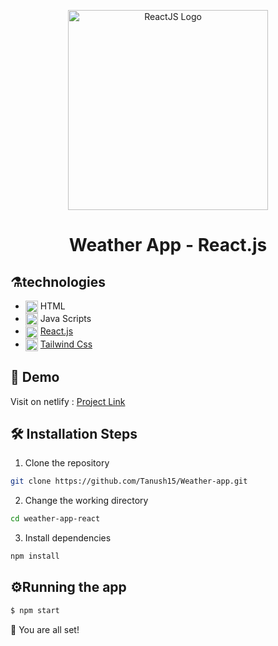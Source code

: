 <p align="center">
  <a href="https://reactjs.org/" target="blank"><img src="https://www.datocms-assets.com/14946/1638186862-reactjs.png" width="320" alt="ReactJS Logo" /></a>
</p>

  <h1 align="center"> 
      Weather App - React.js
  </h1>
  
  
  ## ⚗️technologies
- <img alt="html"  src="https://skillicons.dev/icons?i=html" width="20" height="20" align="center" /> HTML
- <img alt="js"  src="https://skillicons.dev/icons?i=js" width="20" height="20" align="center" /> Java Scripts
- <img alt="react"  src="https://skillicons.dev/icons?i=react" width="20" height="20" align="center" /> [React.js](https://reactjs.org/)
- <img alt="tailwind"  src="https://skillicons.dev/icons?i=tailwind" width="20" height="20" align="center" /> [Tailwind Css](https://tailwindcss.com/)

## 🚀 Demo

Visit on netlify : [Project Link](https://weather-react-tw-application.netlify.app/)

## 🛠️ Installation Steps

1. Clone the repository

```bash
git clone https://github.com/Tanush15/Weather-app.git
```

2. Change the working directory

```bash
cd weather-app-react
```

3. Install dependencies

```bash
npm install
```

## ⚙️Running the app

```bash
$ npm start
```

🌟 You are all set!
